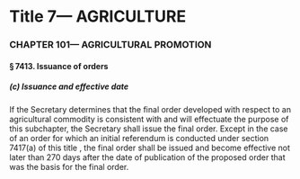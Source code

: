 
# Title 7— AGRICULTURE
### CHAPTER 101— AGRICULTURAL PROMOTION
#### § 7413. Issuance of orders
##### (c) Issuance and effective date

If the Secretary determines that the final order developed with respect to an agricultural commodity is consistent with and will effectuate the purpose of this subchapter, the Secretary shall issue the final order. Except in the case of an order for which an initial referendum is conducted under section 7417(a) of this title , the final order shall be issued and become effective not later than 270 days after the date of publication of the proposed order that was the basis for the final order.
